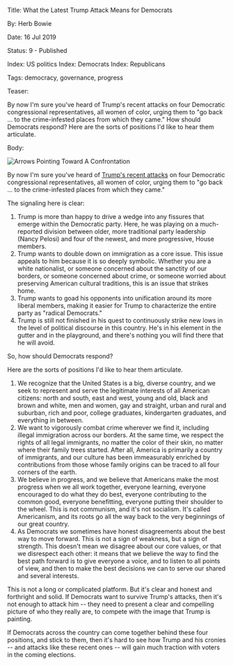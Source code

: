 Title: What the Latest Trump Attack Means for Democrats

By:    Herb Bowie

Date:  16 Jul 2019

Status: 9 - Published

Index: US politics
Index: Democrats
Index: Republicans

Tags:  democracy, governance, progress

Teaser:

By now I'm sure you've heard of Trump's recent attacks on four Democratic congressional representatives, all women of color, urging them to "go back ... to the crime-infested places from which they came." How should Democrats respond? Here are the sorts of positions I'd like to hear them articulate.

Body:

<p><img src="../../images/arrows-confrontation.jpg" alt="Arrows Pointing Toward A Confrontation" title="Arrows Pointing Toward A Confrontation" /></p>

By now I'm sure you've heard of [Trump's recent attacks][attacks] on four Democratic congressional representatives, all women of color, urging them to "go back ... to the crime-infested places from which they came."

The signaling here is clear:

1. Trump is more than happy to drive a wedge into any fissures that emerge within the Democratic party. Here, he was playing on a much-reported division between older, more traditional party leadership (Nancy Pelosi) and four of the newest, and more progressive, House members. 
2. Trump wants to double down on immigration as a core issue. This issue appeals to him because it is so deeply symbolic. Whether you are a white nationalist, or someone concerned about the sanctity of our borders, or someone concerned about crime, or someone worried about preserving American cultural traditions, this is an issue that strikes home. 
3. Trump wants to goad his opponents into unification around its more liberal members, making it easier for Trump to characterize the entire party as "radical Democrats."
4. Trump is still not finished in his quest to continuously strike new lows in the level of political discourse in this country. He's in his element in the gutter and in the playground, and there's nothing you will find there that he will avoid. 

So, how should Democrats respond? 

Here are the sorts of positions I'd like to hear them articulate. 

1. We recognize that the United States is a big, diverse country, and we seek to represent and serve the legitimate interests of all American citizens: north and south, east and west, young and old, black and brown and white, men and women, gay and straight, urban and rural and suburban, rich and poor, college graduates, kindergarten graduates, and everything in between. 
2. We want to vigorously combat crime wherever we find it, including illegal immigration across our borders. At the same time, we respect the rights of all legal immigrants, no matter the color of their skin, no matter where their family trees started. After all, America is primarily a country of immigrants, and our culture has been immeasurably enriched by contributions from those whose family origins can be traced to all four corners of the earth.
3. We believe in progress, and we believe that Americans make the most progress when we all work together, everyone learning, everyone encouraged to do what they do best, everyone contributing to the common good, everyone benefitting, everyone putting their shoulder to the wheel. This is not communism, and it's not socialism. It's called Americanism, and its roots go all the way back to the very beginnings of our great country. 
4. As Democrats we sometimes have honest disagreements about the best way to move forward. This is not a sign of weakness, but a sign of strength. This doesn't mean we disagree about our core values, or that we disrespect each other: it means that we believe the way to find the best path forward is to give everyone a voice, and to listen to all points of view, and then to make the best decisions we can to serve our shared and several interests.

This is not a long or complicated platform. But it's clear and honest and forthright and solid. If Democrats want to survive Trump's attacks, then it's not enough to attack him -- they need to present a clear and compelling picture of who they really are, to compete with the image that Trump is painting. 

If Democrats across the country can come together behind these four positions, and stick to them, then it's hard to see how Trump and his cronies -- and attacks like these recent ones -- will gain much traction with voters in the coming elections. 

[attacks]: https://www.nytimes.com/2019/07/14/us/politics/trump-twitter-squad-congress.html
